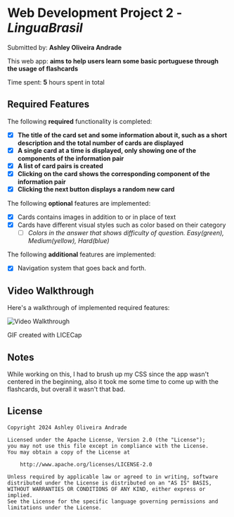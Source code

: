 # Web Development Project 2 - _LinguaBrasil_

Submitted by: **Ashley Oliveira Andrade**

This web app: **aims to help users learn some basic portuguese through the usage of flashcards**

Time spent: **5** hours spent in total

## Required Features

The following **required** functionality is completed:

- [x] **The title of the card set and some information about it, such as a short description and the total number of cards are displayed**
- [x] **A single card at a time is displayed, only showing one of the components of the information pair**
- [x] **A list of card pairs is created**
- [x] **Clicking on the card shows the corresponding component of the information pair**
- [x] **Clicking the next button displays a random new card**

The following **optional** features are implemented:

- [x] Cards contains images in addition to or in place of text
- [x] Cards have different visual styles such as color based on their category
  - [ ] _Colors in the answer that shows difficulty of question. Easy(green), Medium(yellow), Hard(blue)_

The following **additional** features are implemented:

- [x] Navigation system that goes back and forth.

## Video Walkthrough

Here's a walkthrough of implemented required features:

<img src='./flashcard-app/src/assets/flashcard-app-demo.gif' title='Video Walkthrough' width='' alt='Video Walkthrough' />

<!-- Replace this with whatever GIF tool you used! -->

GIF created with LICECap

<!-- Recommended tools:
[Kap](https://getkap.co/) for macOS
[ScreenToGif](https://www.screentogif.com/) for Windows
[peek](https://github.com/phw/peek) for Linux. -->

## Notes

While working on this, I had to brush up my CSS since the app wasn't centered in the beginning, also it took me some time to come up with the flashcards, but overall it wasn't that bad.

## License

    Copyright 2024 Ashley Oliveira Andrade

    Licensed under the Apache License, Version 2.0 (the "License");
    you may not use this file except in compliance with the License.
    You may obtain a copy of the License at

        http://www.apache.org/licenses/LICENSE-2.0

    Unless required by applicable law or agreed to in writing, software
    distributed under the License is distributed on an "AS IS" BASIS,
    WITHOUT WARRANTIES OR CONDITIONS OF ANY KIND, either express or implied.
    See the License for the specific language governing permissions and
    limitations under the License.

